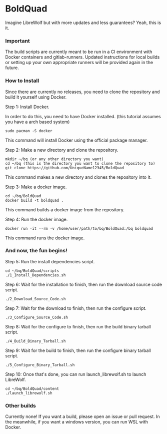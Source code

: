 # BoldQuad
Imagine LibreWolf but with more updates and less guarantees? Yeah, this is it.

### Important

The build scripts are currently meant to be run in a CI environment with Docker containers
and gitlab-runners. Updated instructions for local builds or setting up your own
appropriate runners will be provided again in the future.

### How to Install
Since there are currently no releases, you need to clone the repository and build it yourself using Docker.

Step 1: Install Docker.

In order to do this, you need to have Docker installed. (this tutorial assumes you have a arch based system)

```
sudo pacman -S docker
```

This command will install Docker using the official package manager.

Step 2: Make a new directory and clone the repository.

```
mkdir ~/bq (or any other directory you want)
cd ~/bq (this is the directory you want to clone the repository to)
git clone https://github.com/UniqueName12345/BoldQuad
```

This command makes a new directory and clones the repository into it.

Step 3: Make a docker image.

```
cd ~/bq/BoldQuad
docker build -t boldquad .
```

This command builds a docker image from the repository.

Step 4: Run the docker image.

```
docker run -it --rm -v /home/user/path/to/bq/BoldQuad:/bq boldquad
```

This command runs the docker image.

### And now, the fun begins!

Step 5: Run the install dependencies script.

```
cd ~/bq/BoldQuad/scripts
./1_Install_Dependencies.sh
```

Step 6: Wait for the installation to finish, then run the download source code script.

```
./2_Download_Source_Code.sh
```

Step 7: Wait for the download to finish, then run the configure script.

```
./3_Configure_Source_Code.sh
```

Step 8: Wait for the configure to finish, then run the build binary tarball script.

```
./4_Build_Binary_Tarball.sh
```

Step 9: Wait for the build to finish, then run the configure binary tarball script.

```
./5_Configure_Binary_Tarball.sh
```

Step 10: Once that's done, you can run launch_librewolf.sh to launch LibreWolf.

```
cd ~/bq/BoldQuad/content
./launch_librewolf.sh
```
### Other builds
Currently none! If you want a build, please open an issue or pull request.
In the meanwhile, if you want a windows version, you can run WSL with Docker.

